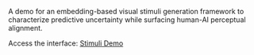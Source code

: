 A demo for an embedding-based visual stimuli generation framework to characterize predictive uncertainty while surfacing human-AI perceptual alignment.

Access the interface: [Stimuli Demo](https://github.com)
